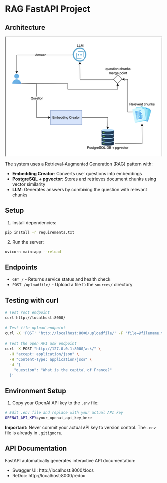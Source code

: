# RAG FastAPI Project

## Architecture

![RAG Architecture Diagram](images/rag-architecture.png)

The system uses a Retrieval-Augmented Generation (RAG) pattern with:

- **Embedding Creator**: Converts user questions into embeddings
- **PostgreSQL + pgvector**: Stores and retrieves document chunks using vector similarity
- **LLM**: Generates answers by combining the question with relevant chunks

## Setup

1. Install dependencies:

```bash
pip install -r requirements.txt
```

2. Run the server:

```bash
uvicorn main:app --reload
```

## Endpoints

- `GET /` - Returns service status and health check
- `POST /uploadfile/` - Upload a file to the `sources/` directory

## Testing with curl

```bash
# Test root endpoint
curl http://localhost:8000/

# Test file upload endpoint
curl -X 'POST' 'http://localhost:8000/uploadfile/' -F 'file=@filename.txt'

# Test the open API ask endpoint
curl -X POST "http://127.0.0.1:8000/ask/" \
  -H "accept: application/json" \
  -H "Content-Type: application/json" \
  -d '{
    "question": "What is the capital of France?"
  }'
```

## Environment Setup

1. Copy your OpenAI API key to the `.env` file:

```bash
# Edit .env file and replace with your actual API key
OPENAI_API_KEY=your_openai_api_key_here
```

**Important:** Never commit your actual API key to version control. The `.env` file is already in `.gitignore`.

## API Documentation

FastAPI automatically generates interactive API documentation:

- Swagger UI: http://localhost:8000/docs
- ReDoc: http://localhost:8000/redoc
